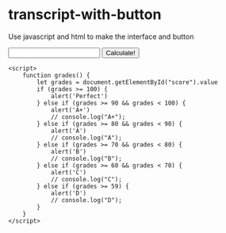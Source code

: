 # transcript-with-button
 Use javascript and html to make the interface and button

<!DOCTYPE html>
<html lang="en">

<head>
    <meta charset="UTF-8">
    <meta http-equiv="X-UA-Compatible" content="IE=edge">
    <meta name="viewport" content="width=device-width, initial-scale=1.0">
    <title>Document</title>
</head>

<body>
	<input type="number" id="score">
	<button onclick="grades('score')">Calculate!</button> 

    <script>
		function grades() {
			let grades = document.getElementById("score").value
			if (grades >= 100) {
				alert('Perfect')				
			} else if (grades >= 90 && grades < 100) {
				alert('A+')
				// console.log("A+");
			} else if (grades >= 80 && grades < 90) {
				alert('A')
				// console.log("A");
			} else if (grades >= 70 && grades < 80) {
				alert('B')
				// console.log("B");
			} else if (grades >= 60 && grades < 70) {
				alert('C')
				// console.log("C");
			} else if (grades >= 59) {
				alert('D')
				// console.log("D");
			}        
		}
    </script>
</body>

</html>
